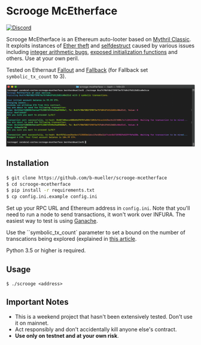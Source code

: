 # Scrooge McEtherface

[![Discord](https://img.shields.io/discord/481002907366588416.svg)](https://discord.gg/E3YrVtG)

Scrooge McEtherface is an Ethereum auto-looter based on [Mythril Classic](https://github.com/ConsenSys/mythril-classic/). It exploits instances of [Ether theft](https://smartcontractsecurity.github.io/SWC-registry/docs/SWC-105) and [selfdestruct](https://smartcontractsecurity.github.io/SWC-registry/docs/SWC-106) caused by various issues including [integer arithmetic bugs](https://smartcontractsecurity.github.io/SWC-registry/docs/SWC-101), [exposed initialization functions](https://smartcontractsecurity.github.io/SWC-registry/docs/SWC-118) and others. Use at your own peril.

Tested on Ethernaut [Fallout](https://ethernaut.zeppelin.solutions/level/0x220beee334f1c1f8078352d88bcc4e6165b792f6) and [Fallback](https://ethernaut.zeppelin.solutions/level/0x234094aac85628444a82dae0396c680974260be7) (for Fallback set `symbolic_tx_count` to 3).

<p align="center">
	<img src="/static/screenshot.png">
</p>

## Installation

```bash
$ git clone https://github.com/b-mueller/scrooge-mcetherface
$ cd scrooge-mcetherface
$ pip install -r requirements.txt
$ cp config.ini.example config.ini
```

Set up your RPC URL and Ethereum address in `config.ini`. Note that you'll need to run a node to send transactions, it won't work over INFURA. The easiest way to test is using [Ganache](https://truffleframework.com/ganache).

Use the ``symbolic_tx_count` parameter to set a bound on the number of transcations being explored (explained in [this article](https://hackernoon.com/practical-smart-contract-security-analysis-and-exploitation-part-1-6c2f2320b0c).

Python 3.5 or higher is required.

## Usage

```
$ ./scrooge <address>
```

## Important Notes

- This is a weekend project that hasn't been extensively tested. Don't use it on mainnet.
- Act responsibly and don't accidentally kill anyone else's contract.
- **Use only on testnet and at your own risk**.
